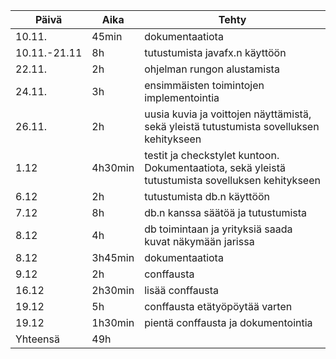 Päivä | Aika | Tehty
------|------|------
10.11.|45min|dokumentaatiota
10.11.-21.11|8h|tutustumista javafx.n käyttöön
22.11.|2h|ohjelman rungon alustamista
24.11.|3h|ensimmäisten toimintojen implementointia
26.11.|2h|uusia kuvia ja voittojen näyttämistä, sekä yleistä tutustumista sovelluksen kehitykseen
1.12|4h30min|testit ja checkstylet kuntoon. Dokumentaatiota, sekä yleistä tutustumista sovelluksen kehitykseen
6.12|2h|tutustumista db.n käyttöön
7.12|8h|db.n kanssa säätöä ja tutustumista
8.12|4h|db toimintaan ja yrityksiä saada kuvat näkymään jarissa
8.12|3h45min|dokumentaatiota
9.12|2h|conffausta
16.12|2h30min|lisää conffausta
19.12|5h|conffausta etätyöpöytää varten
19.12|1h30min|pientä conffausta ja dokumentointia
Yhteensä|49h

